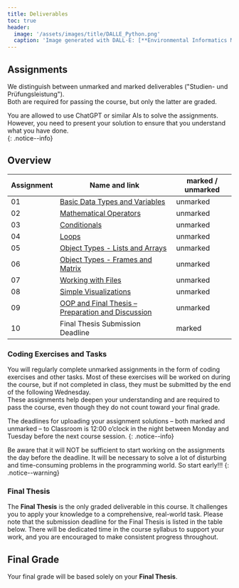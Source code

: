 ```yaml
---
title: Deliverables
toc: true
header:
  image: '/assets/images/title/DALLE_Python.png'
  caption: 'Image generated with DALL·E: [**Environmental Informatics Marburg**](https://www.uni-marburg.de/en/fb19/disciplines/physisch/environmentalinformatics)'
---
```


## Assignments
We distinguish between unmarked and marked deliverables ("Studien- und Prüfungsleistung").  
Both are required for passing the course, but only the latter are graded.

You are allowed to use ChatGPT or similar AIs to solve the assignments. However, you need to present your solution to ensure that you understand what you have done.  
{: .notice--info}

## Overview

| Assignment               | Name and link                                                                                      | marked / unmarked |
|--------------------------|----------------------------------------------------------------------------------------------------|-------------------|
| 01 | [Basic Data Types and Variables](/moer-base-python/unit02/unit02-01_Intro.html) | unmarked            |
| 02 | [Mathematical Operators](/moer-base-python//unit03/unit03-02_mathematical_operators.html) | unmarked            |
| 03 | [Conditionals](/moer-base-python/unit04/unit04-01_Intro.html) | unmarked            |
| 04 | [Loops](/moer-base-python/unit05/unit05-01_intro.html) | unmarked            |
| 05 | [Object Types - Lists and Arrays ](/moer-base-python/unit06/unit06-02_lists.html) | unmarked            |
| 06 | [Object Types - Frames and Matrix ](/moer-base-python/unit06/unit06-04_data_frames.html) | unmarked            |
| 07 | [Working with Files](/moer-base-python/unit07/unit07-01_Intro.html) | unmarked            |
| 08 | [Simple Visualizations](/moer-base-python/unit02/unit02-01_Intro.html) | unmarked            |
| 09 | [OOP and Final Thesis – Preparation and Discussion](/moer-base-python/unit09/unit08-01_Intro.html) | unmarked            |
| 10 | Final Thesis Submission Deadline | marked            |


### Coding Exercises and Tasks  
You will regularly complete unmarked assignments in the form of coding exercises and other tasks. Most of these exercises will be worked on during the course, but if not completed in class, they must be submitted by the end of the following Wednesday.  
These assignments help deepen your understanding and are required to pass the course, even though they do not count toward your final grade.

The deadlines for uploading your assignment solutions – both marked and unmarked – to Classroom is 12:00 o’clock in the night between Monday and Tuesday before the next course session.
{: .notice--info}

Be aware that it will NOT be sufficient to start working on the assignments the day before the deadline. It will be necessary to solve a lot of disturbing and time-consuming problems in the programming world. So start early!!!
{: .notice--warning}


### Final Thesis  
The **Final Thesis** is the only graded deliverable in this course. It challenges you to apply your knowledge to a comprehensive, real-world task. 
Please note that the submission deadline for the Final Thesis is listed in the table below. There will be dedicated time in the course syllabus to support your work, and you are encouraged to make consistent progress throughout.


## Final Grade
Your final grade will be based solely on your **Final Thesis**.


